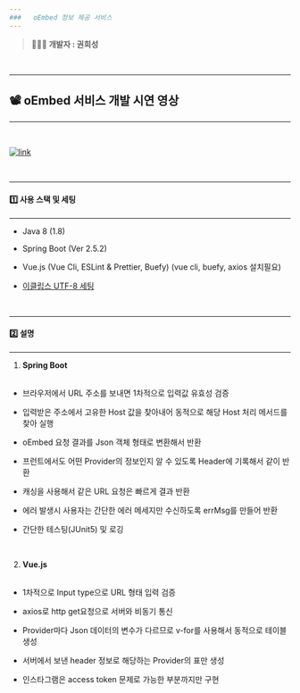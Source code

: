 ```yaml
---
###   oEmbed 정보 제공 서비스
---
```


> **👨🏻‍💻 개발자 : 권희성**

<br>

---

## 📽 oEmbed 서비스 개발 시연 영상

---

<br>

[![link](https://t1.daumcdn.net/cfile/tistory/246D443E53575CCF11)](https://www.youtube.com/watch?v=PDkA2Cp53JU)

<br>

---

#### 1️⃣ 사용 스택 및 세팅

---

- Java 8 (1.8) <br>

- Spring Boot (Ver 2.5.2) <br>

- Vue.js (Vue Cli, ESLint & Prettier, Buefy) (vue cli, buefy, axios 설치필요)

- <a href ="https://java119.tistory.com/5">이클립스 UTF-8 세팅</a> <br>

<br>

---

#### 2️⃣ 설명

---

1. **Spring Boot** <br><br>

- 브라우저에서 URL 주소를 보내면 1차적으로 입력값 유효성 검증

- 입력받은 주소에서 고유한 Host 값을 찾아내어 동적으로 해당 Host 처리 메서드를 찾아 실행

- oEmbed 요청 결과를 Json 객체 형태로 변환해서 반환

- 프런트에서도 어떤 Provider의 정보인지 알 수 있도록 Header에 기록해서 같이 반환

- 캐싱을 사용해서 같은 URL 요청은 빠르게 결과 반환

- 에러 발생시 사용자는 간단한 에러 메세지만 수신하도록 errMsg를 만들어 반환

- 간단한 테스팅(JUnit5) 및 로깅

<br>

2. **Vue.js** <br><br>

- 1차적으로 Input type으로 URL 형태 입력 검증

- axios로 http get요청으로 서버와 비동기 통신

- Provider마다 Json 데이터의 변수가 다르므로 v-for를 사용해서 동적으로 테이블 생성

- 서버에서 보낸 header 정보로 해당하는 Provider의 표만 생성

- 인스타그램은 access token 문제로 가능한 부분까지만 구현
